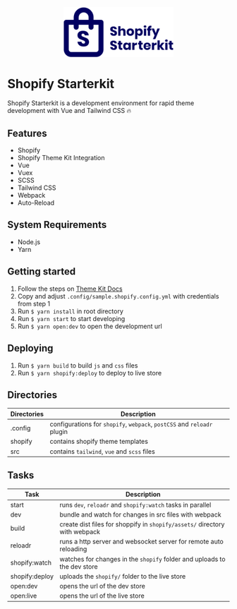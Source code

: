 <p align="center">
  <img width="250px" src=".config/readme/logo.svg" alt="Shopify Starterkit logo">
</p>

# Shopify Starterkit

Shopify Starterkit is a development environment for rapid theme development with Vue and Tailwind CSS 🔥

## Features
- Shopify
- Shopify Theme Kit Integration
- Vue
- Vuex
- SCSS
- Tailwind CSS
- Webpack
- Auto-Reload

## System Requirements
- Node.js
- Yarn

## Getting started
1. Follow the steps on [Theme Kit Docs](https://shopify.github.io/themekit)
2. Copy and adjust `.config/sample.shopify.config.yml` with credentials from step 1
3. Run `$ yarn install` in root directory
4. Run `$ yarn start` to start developing
5. Run `$ yarn open:dev` to open the development url

## Deploying
1. Run `$ yarn build` to build `js` and `css` files
2. Run `$ yarn shopify:deploy` to deploy to live store

## Directories
| Directories | Description |
| - | - |
| .config | configurations for `shopify`, `webpack`, `postCSS` and `reloadr` plugin |
| shopify | contains shopify theme templates |
| src | contains `tailwind`, `vue` and `scss` files |

## Tasks
| Task | Description |
| - | - |
| start | runs `dev`, `reloadr` and `shopify:watch` tasks in parallel |
| dev | bundle and watch for changes in src files with webpack |
| build | create dist files for shoppify in `shopify/assets/` directory with webpack |
| reloadr | runs a http server and websocket server for remote auto reloading |
| shopify:watch | watches for changes in the `shopify` folder and uploads to the dev store |
| shopify:deploy | uploads the `shopify/` folder to the live store |
| open:dev | opens the url of the dev store |
| open:live | opens the url of the live store |